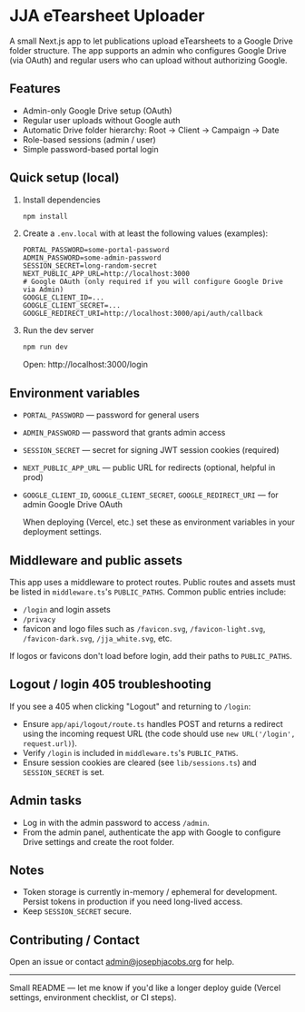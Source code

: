 # JJA eTearsheet Uploader

A small Next.js app to let publications upload eTearsheets to a Google Drive folder structure. The app supports an admin who configures Google Drive (via OAuth) and regular users who can upload without authorizing Google.

## Features

- Admin-only Google Drive setup (OAuth)
- Regular user uploads without Google auth
- Automatic Drive folder hierarchy: Root → Client → Campaign → Date
- Role-based sessions (admin / user)
- Simple password-based portal login

## Quick setup (local)

1. Install dependencies

   ```bash
   npm install
   ```

2. Create a `.env.local` with at least the following values (examples):

   ```
   PORTAL_PASSWORD=some-portal-password
   ADMIN_PASSWORD=some-admin-password
   SESSION_SECRET=long-random-secret
   NEXT_PUBLIC_APP_URL=http://localhost:3000
   # Google OAuth (only required if you will configure Google Drive via Admin)
   GOOGLE_CLIENT_ID=...
   GOOGLE_CLIENT_SECRET=...
   GOOGLE_REDIRECT_URI=http://localhost:3000/api/auth/callback
   ```

3. Run the dev server

   ```bash
   npm run dev
   ```

   Open: http://localhost:3000/login

## Environment variables

- `PORTAL_PASSWORD` — password for general users
- `ADMIN_PASSWORD` — password that grants admin access
- `SESSION_SECRET` — secret for signing JWT session cookies (required)
- `NEXT_PUBLIC_APP_URL` — public URL for redirects (optional, helpful in prod)
- `GOOGLE_CLIENT_ID`, `GOOGLE_CLIENT_SECRET`, `GOOGLE_REDIRECT_URI` — for admin Google Drive OAuth

  When deploying (Vercel, etc.) set these as environment variables in your deployment settings.

## Middleware and public assets

This app uses a middleware to protect routes. Public routes and assets must be listed in `middleware.ts`'s `PUBLIC_PATHS`. Common public entries include:

- `/login` and login assets
- `/privacy`
- favicon and logo files such as `/favicon.svg`, `/favicon-light.svg`, `/favicon-dark.svg`, `/jja_white.svg`, etc.

If logos or favicons don't load before login, add their paths to `PUBLIC_PATHS`.

## Logout / login 405 troubleshooting

If you see a 405 when clicking "Logout" and returning to `/login`:

- Ensure `app/api/logout/route.ts` handles POST and returns a redirect using the incoming request URL (the code should use `new URL('/login', request.url)`).
- Verify `/login` is included in `middleware.ts`'s `PUBLIC_PATHS`.
- Ensure session cookies are cleared (see `lib/sessions.ts`) and `SESSION_SECRET` is set.

## Admin tasks

- Log in with the admin password to access `/admin`.
- From the admin panel, authenticate the app with Google to configure Drive settings and create the root folder.

## Notes

- Token storage is currently in-memory / ephemeral for development. Persist tokens in production if you need long-lived access.
- Keep `SESSION_SECRET` secure.

## Contributing / Contact

Open an issue or contact admin@josephjacobs.org for help.

---

Small README — let me know if you'd like a longer deploy guide (Vercel settings, environment checklist, or CI steps).
